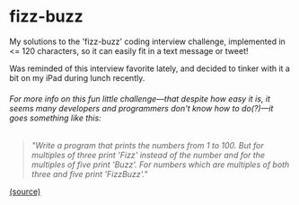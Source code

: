 fizz-buzz
=========

My solutions to the 'fizz-buzz' coding interview challenge, implemented in <= 120 characters, so it can easily fit in a text message or tweet!

Was reminded of this interview favorite lately, and decided to tinker with it a bit on my iPad during lunch recently.

###### For more info on this fun little challenge—that despite how easy it is, it seems many developers and programmers don't know how to do(?)—it goes something like this:

> *"Write a program that prints the numbers from 1 to 100. But for multiples of three print 'Fizz' instead of the number and for the multiples of five print 'Buzz'. For numbers which are multiples of both three and five print 'FizzBuzz'."*

[(source)](http://c2.com/cgi/wiki?FizzBuzzTest)

